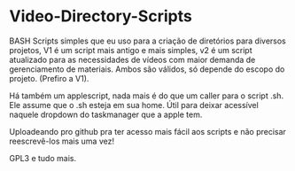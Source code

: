 # Video-Directory-Scripts


BASH Scripts simples que eu uso para a criação de diretórios para diversos projetos, V1 é um script mais antigo e mais simples, v2 é um script atualizado para as necessidades de vídeos com maior demanda de gerenciamento de materiais. Ambos são válidos, só depende do escopo do projeto. (Prefiro a V1).

Há também um applescript, nada mais é do que um caller para o script .sh. Ele assume que o .sh esteja em sua home. Útil para deixar acessível naquele dropdown do taskmanager que a apple tem.

Uploadeando pro github pra ter acesso mais fácil aos scripts e não precisar reescrevê-los mais uma vez!

GPL3 e tudo mais.
